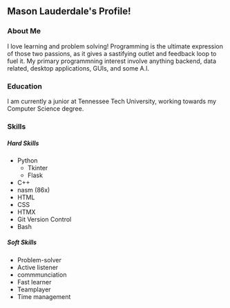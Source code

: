## Mason Lauderdale's Profile!

### About Me
I love learning and problem solving! Programming is the ultimate expression of those two passions, as it gives a sastifying outlet and feedback loop to fuel it. 
My primary programmning interest involve anything backend, data related, desktop applications, GUIs, and some A.I. 

### Education 
I am currently a junior at Tennessee Tech University, working towards my Computer Science degree. 

### Skills
##### Hard Skills 
* Python
  * Tkinter
  * Flask
* C++
* nasm (86x)
* HTML
* CSS
* HTMX
* Git Version Control
* Bash
##### Soft Skills
* Problem-solver
* Active listener
* commmunciation
* Fast learner
* Teamplayer
* Time management
